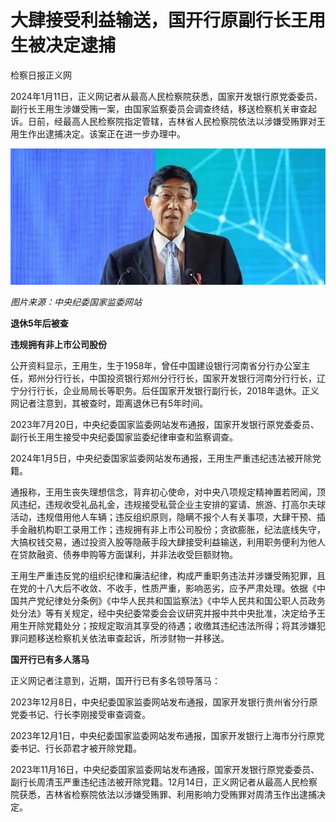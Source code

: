 # 大肆接受利益输送，国开行原副行长王用生被决定逮捕

检察日报正义网

2024年1月11日，正义网记者从最高人民检察院获悉，国家开发银行原党委委员、副行长王用生涉嫌受贿一案，由国家监察委员会调查终结，移送检察机关审查起诉。日前，经最高人民检察院指定管辖，吉林省人民检察院依法以涉嫌受贿罪对王用生作出逮捕决定。该案正在进一步办理中。

![20f1a0d5a80ddf1b92d2cd769ce6bc1a.jpg](https://raw.githubusercontent.com/qqhsx/qqnews_image/main/2024/01/11/大肆接受利益输送，国开行原副行长王用生被决定逮捕/20f1a0d5a80ddf1b92d2cd769ce6bc1a.jpg)

_图片来源：中央纪委国家监委网站_

**退休5年后被查**

**违规拥有非上市公司股份**

公开资料显示，王用生，生于1958年，曾任中国建设银行河南省分行办公室主任，郑州分行行长，中国投资银行郑州分行行长，国家开发银行河南分行行长，辽宁分行行长，企业局局长等职务。后任国家开发银行副行长，2018年退休。正义网记者注意到，其被查时，距离退休已有5年时间。

2023年7月20日，中央纪委国家监委网站发布通报，国家开发银行原党委委员、副行长王用生接受中央纪委国家监委纪律审查和监察调查。

2024年1月5日，中央纪委国家监委网站发布通报，王用生严重违纪违法被开除党籍。

通报称，王用生丧失理想信念，背弃初心使命，对中央八项规定精神置若罔闻，顶风违纪，违规收受礼品礼金，违规接受私营企业主安排的宴请、旅游、打高尔夫球活动，违规借用他人车辆；违反组织原则，隐瞒不报个人有关事项，大肆干预、插手金融机构职工录用工作；违规拥有非上市公司股份；贪欲膨胀，纪法底线失守，大搞权钱交易，通过投资入股等隐蔽手段大肆接受利益输送，利用职务便利为他人在贷款融资、债券申购等方面谋利，并非法收受巨额财物。

王用生严重违反党的组织纪律和廉洁纪律，构成严重职务违法并涉嫌受贿犯罪，且在党的十八大后不收敛、不收手，性质严重，影响恶劣，应予严肃处理。依据《中国共产党纪律处分条例》《中华人民共和国监察法》《中华人民共和国公职人员政务处分法》等有关规定，经中央纪委常委会会议研究并报中共中央批准，决定给予王用生开除党籍处分；按规定取消其享受的待遇；收缴其违纪违法所得；将其涉嫌犯罪问题移送检察机关依法审查起诉，所涉财物一并移送。

**国开行已有多人落马**

正义网记者注意到，近期，国开行已有多名领导落马：

2023年12月8日，中央纪委国家监委网站发布通报，国家开发银行贵州省分行原党委书记、行长李刚接受审查调查。

2023年12月1日，中央纪委国家监委网站发布通报，国家开发银行上海市分行原党委书记、行长茆君才被开除党籍。

2023年11月16日，中央纪委国家监委网站发布通报，国家开发银行原党委委员、副行长周清玉严重违纪违法被开除党籍。12月14日，正义网记者从最高人民检察院获悉，吉林省检察院依法以涉嫌受贿罪、利用影响力受贿罪对周清玉作出逮捕决定。

